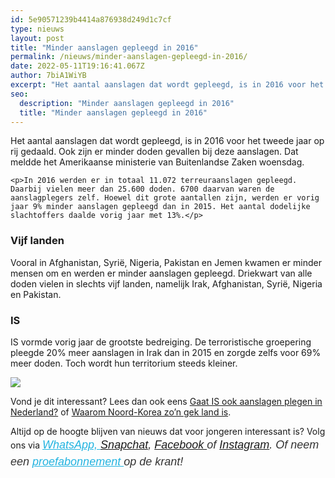 ```yaml
---
id: 5e90571239b4414a876938d249d1c7cf
type: nieuws
layout: post
title: "Minder aanslagen gepleegd in 2016"
permalink: /nieuws/minder-aanslagen-gepleegd-in-2016/
date: 2022-05-11T19:16:41.067Z
author: 7biA1WiYB
excerpt: "Het aantal aanslagen dat wordt gepleegd, is in 2016 voor het tweede jaar op rij gedaald. Ook zijn er minder doden gevallen bij deze aanslagen. Dat meldde het Amerikaanse ministerie van Buitenlandse Zaken woensdag.  "
seo:
  description: "Minder aanslagen gepleegd in 2016"
  title: "Minder aanslagen gepleegd in 2016"
---
```

Het aantal aanslagen dat wordt gepleegd, is in 2016 voor het tweede jaar op rij gedaald. Ook zijn er minder doden gevallen bij deze aanslagen. Dat meldde het Amerikaanse ministerie van Buitenlandse Zaken woensdag.  

    <p>In 2016 werden er in totaal 11.072 terreuraanslagen gepleegd. Daarbij vielen meer dan 25.600 doden. 6700 daarvan waren de aanslagplegers zelf. Hoewel dit grote aantallen zijn, werden er vorig jaar 9% minder aanslagen gepleegd dan in 2015. Het aantal dodelijke slachtoffers daalde vorig jaar met 13%.</p>
<h3>Vijf landen</h3>
<p>Vooral in Afghanistan, Syrië, Nigeria, Pakistan en Jemen kwamen er minder mensen om en werden er minder aanslagen gepleegd. Driekwart van alle doden vielen in slechts vijf landen, namelijk Irak, Afghanistan, Syrië, Nigeria en Pakistan.</p>
<h3>IS</h3>
<p>IS vormde vorig jaar de grootste bedreiging. De terroristische groepering pleegde 20% meer aanslagen in Irak dan in 2015 en zorgde zelfs voor 69% meer doden. Toch wordt hun territorium steeds kleiner.</p>
<div class="kader">
<p><img class="kaderafbeelding" src="https://7dagen.netlify.app/sites/default/files/ff.png"></p>
<p>Vond je dit interessant? Lees dan ook eens <a href="https://7dagen.netlify.app/nieuws/gaat-ook-aanslagen-plegen-nederland" style="">Gaat IS ook aanslagen plegen in Nederland?</a> of <a href="https://7dagen.netlify.app/nieuws/waarom-noord-korea-zon-gek-land">Waarom Noord-Korea zo’n gek land is</a>.</p>
<p>Altijd op de hoogte blijven van nieuws dat voor jongeren interessant is? Volg ons via <em style="box-sizing: inherit; color: rgb(34, 179, 224); transition: color 0.3s ease; font-family: &quot;PT Sans&quot;, sans-serif; font-size: 18px; line-height: 27px;"><a href="https://7dagen.netlify.app/whatsapp" style="box-sizing: inherit; color: rgb(34, 179, 224); transition: color 0.3s ease; line-height: 27px;">WhatsApp, </a></em><em style="box-sizing: inherit; color: rgb(51, 51, 51); font-family: &quot;PT Sans&quot;, sans-serif; font-size: 18px; line-height: 27px;"><a href="https://www.snapchat.com/add/sevendaysnl">Snapchat</a>, <a href="https://www.facebook.com/7Daysnl?ref=bookmarks">Facebook </a>of <a href="https://instagram.com/7DAysnl/">Instagram</a>. Of </em><em style="box-sizing: inherit; color: rgb(51, 51, 51); font-family: &quot;PT Sans&quot;, sans-serif; font-size: 18px; line-height: 27px;">neem een </em><a href="https://abonneren.sevendays.nl/abonneren/abonnementen/ae/artikel" style="box-sizing: inherit; color: rgb(34, 179, 224); transition: color 0.3s ease; font-family: &quot;PT Sans&quot;, sans-serif; font-size: 18px; line-height: 27px;"><em style="box-sizing: inherit;">proefabonnement </em></a><em style="box-sizing: inherit; color: rgb(51, 51, 51); font-family: &quot;PT Sans&quot;, sans-serif; font-size: 18px; line-height: 27px;">op de krant!</em></p></div>
  
